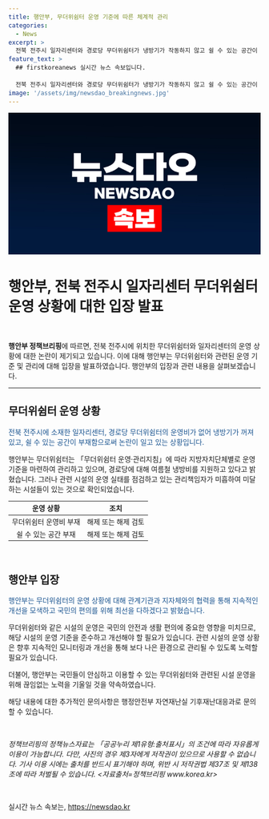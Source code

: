 ```yaml
---
title: 행안부, 무더위쉼터 운영 기준에 따른 체계적 관리
categories:
  - News
excerpt: >
  전북 전주시 일자리센터와 경로당 무더위쉼터가 냉방기가 작동하지 않고 쉴 수 있는 공간이 부족한 문제가 발생했다. 행안부는 무더위쉼터 운영 기준을 강화하고 지자체와 협력하여 이를 개선하겠다고 밝혀, 국민의 불편함을 해소하겠다는 뜻을 내비쳤다. 지정 기준에 미달한 시설은 지정 해제를 검토 중이며, 무더위쉼터의 운영을 개선하기 위해 노력 중이라고 전했다.
feature_text: >
  ## firstkoreanews 실시간 뉴스 속보입니다.

  전북 전주시 일자리센터와 경로당 무더위쉼터가 냉방기가 작동하지 않고 쉴 수 있는 공간이 부족한 문제가 발생했다. 행안부는 무더위쉼터 운영 기준을 강화하고 지자체와 협력하여 이를 개선하겠다고 밝혀, 국민의 불편함을 해소하겠다는 뜻을 내비쳤다. 지정 기준에 미달한 시설은 지정 해제를 검토 중이며, 무더위쉼터의 운영을 개선하기 위해 노력 중이라고 전했다.
image: '/assets/img/newsdao_breakingnews.jpg'
---
```


<p><img src="/assets/img/newsdao_breakingnews.jpg" alt="firstkoreanews 속보" /></p>

<h1>행안부, 전북 전주시 일자리센터 무더위쉼터 운영 상황에 대한 입장 발표</h1>

<p data-ke-size="size16">&nbsp;</p>

<p><b>행안부 정책브리핑</b>에 따르면, 전북 전주시에 위치한 무더위쉼터와 일자리센터의 운영 상황에 대한 논란이 제기되고 있습니다. 이에 대해 행안부는 무더위쉼터와 관련된 운영 기준 및 관리에 대해 입장을 발표하였습니다. 행안부의 입장과 관련 내용을 살펴보겠습니다.</p>

<hr>

<h2>무더위쉼터 운영 상황</h2>

<p><span style="color: #1a5490;">전북 전주시에 소재한 일자리센터, 경로당 무더위쉼터의 운영비가 없어 냉방기가 꺼져 있고, 쉴 수 있는 공간이 부재함으로써 논란이 일고 있는 상황입니다.</span></p>

<p>행안부는 무더위쉼터는 「무더위쉼터 운영·관리지침」에 따라 지방자치단체별로 운영 기준을 마련하여 관리하고 있으며, 경로당에 대해 여름철 냉방비를 지원하고 있다고 밝혔습니다. 그러나 관련 시설의 운영 실태를 점검하고 있는 관리책임자가 미흡하여 미달하는 시설들이 있는 것으로 확인되었습니다.</p>

<table>
    <thead>
        <tr>
            <th style="text-align: center;">운영 상황</th>
            <th style="text-align: center;">조치</th>
        </tr>
    </thead>
    <tbody>
        <tr>
            <td style="text-align: center;">무더위쉼터 운영비 부재</td>
            <td style="text-align: center;">해제 또는 해제 검토</td>
        </tr>
        <tr>
            <td style="text-align: center;">쉴 수 있는 공간 부재</td>
            <td style="text-align: center;">해제 또는 해제 검토</td>
        </tr>
    </tbody>
</table>

<p data-ke-size="size16">&nbsp;</p>

<h2>행안부 입장</h2>

<p><span style="color: #1a5490;">행안부는 무더위쉼터의 운영 상황에 대해 관계기관과 지자체와의 협력을 통해 지속적인 개선을 모색하고 국민의 편의를 위해 최선을 다하겠다고 밝혔습니다.</span></p>

<p> 무더위쉼터와 같은 시설의 운영은 국민의 안전과 생활 편의에 중요한 영향을 미치므로, 해당 시설의 운영 기준을 준수하고 개선해야 할 필요가 있습니다. 관련 시설의 운영 상황은 향후 지속적인 모니터링과 개선을 통해 보다 나은 환경으로 관리될 수 있도록 노력할 필요가 있습니다.</p>

<p>더불어, 행안부는 국민들이 안심하고 이용할 수 있는 무더위쉼터와 관련된 시설 운영을 위해 끊임없는 노력을 기울일 것을 약속하였습니다.</p>

<p>해당 내용에 대한 추가적인 문의사항은 행정안전부 자연재난실 기후재난대응과로 문의할 수 있습니다.</p>

<p data-ke-size="size16">&nbsp;</p>

<p><i>정책브리핑의 정책뉴스자료는 「공공누리 제1유형:출처표시」의 조건에 따라 자유롭게 이용이 가능합니다. 다만, 사진의 경우 제3자에게 저작권이 있으므로 사용할 수 없습니다. 기사 이용 시에는 출처를 반드시 표기해야 하며, 위반 시 저작권법 제37조 및 제138조에 따라 처벌될 수 있습니다. <자료출처=정책브리핑 www.korea.kr></i></p>

<p data-ke-size="size16">&nbsp;</p>
실시간 뉴스 속보는, <a href="https://newsdao.kr" rel="dofollow">https://newsdao.kr</a>


